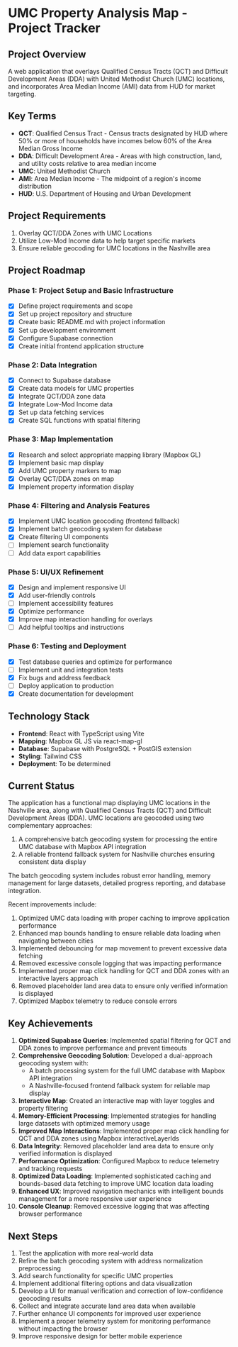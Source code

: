 # UMC Property Analysis Map - Project Tracker

## Project Overview
A web application that overlays Qualified Census Tracts (QCT) and Difficult Development Areas (DDA) with United Methodist Church (UMC) locations, and incorporates Area Median Income (AMI) data from HUD for market targeting.

## Key Terms
- **QCT**: Qualified Census Tract - Census tracts designated by HUD where 50% or more of households have incomes below 60% of the Area Median Gross Income
- **DDA**: Difficult Development Area - Areas with high construction, land, and utility costs relative to area median income
- **UMC**: United Methodist Church
- **AMI**: Area Median Income - The midpoint of a region's income distribution
- **HUD**: U.S. Department of Housing and Urban Development

## Project Requirements
1. Overlay QCT/DDA Zones with UMC Locations
2. Utilize Low-Mod Income data to help target specific markets
3. Ensure reliable geocoding for UMC locations in the Nashville area

## Project Roadmap

### Phase 1: Project Setup and Basic Infrastructure
- [x] Define project requirements and scope
- [x] Set up project repository and structure
- [x] Create basic README.md with project information
- [x] Set up development environment
- [x] Configure Supabase connection
- [x] Create initial frontend application structure

### Phase 2: Data Integration
- [x] Connect to Supabase database
- [x] Create data models for UMC properties
- [x] Integrate QCT/DDA zone data
- [x] Integrate Low-Mod Income data
- [x] Set up data fetching services
- [x] Create SQL functions with spatial filtering

### Phase 3: Map Implementation
- [x] Research and select appropriate mapping library (Mapbox GL)
- [x] Implement basic map display
- [x] Add UMC property markers to map
- [x] Overlay QCT/DDA zones on map
- [x] Implement property information display

### Phase 4: Filtering and Analysis Features
- [x] Implement UMC location geocoding (frontend fallback)
- [x] Implement batch geocoding system for database
- [x] Create filtering UI components
- [ ] Implement search functionality
- [ ] Add data export capabilities

### Phase 5: UI/UX Refinement
- [x] Design and implement responsive UI
- [x] Add user-friendly controls
- [ ] Implement accessibility features
- [x] Optimize performance
- [x] Improve map interaction handling for overlays
- [ ] Add helpful tooltips and instructions

### Phase 6: Testing and Deployment
- [x] Test database queries and optimize for performance
- [ ] Implement unit and integration tests
- [x] Fix bugs and address feedback
- [ ] Deploy application to production
- [x] Create documentation for development

## Technology Stack
- **Frontend**: React with TypeScript using Vite
- **Mapping**: Mapbox GL JS via react-map-gl
- **Database**: Supabase with PostgreSQL + PostGIS extension
- **Styling**: Tailwind CSS
- **Deployment**: To be determined

## Current Status
The application has a functional map displaying UMC locations in the Nashville area, along with Qualified Census Tracts (QCT) and Difficult Development Areas (DDA). UMC locations are geocoded using two complementary approaches:

1. A comprehensive batch geocoding system for processing the entire UMC database with Mapbox API integration
2. A reliable frontend fallback system for Nashville churches ensuring consistent data display

The batch geocoding system includes robust error handling, memory management for large datasets, detailed progress reporting, and database integration.

Recent improvements include:
1. Optimized UMC data loading with proper caching to improve application performance
2. Enhanced map bounds handling to ensure reliable data loading when navigating between cities
3. Implemented debouncing for map movement to prevent excessive data fetching
4. Removed excessive console logging that was impacting performance
5. Implemented proper map click handling for QCT and DDA zones with an interactive layers approach
6. Removed placeholder land area data to ensure only verified information is displayed
7. Optimized Mapbox telemetry to reduce console errors

## Key Achievements
1. **Optimized Supabase Queries**: Implemented spatial filtering for QCT and DDA zones to improve performance and prevent timeouts
2. **Comprehensive Geocoding Solution**: Developed a dual-approach geocoding system with:
   - A batch processing system for the full UMC database with Mapbox API integration
   - A Nashville-focused frontend fallback system for reliable map display
3. **Interactive Map**: Created an interactive map with layer toggles and property filtering
4. **Memory-Efficient Processing**: Implemented strategies for handling large datasets with optimized memory usage
5. **Improved Map Interactions**: Implemented proper map click handling for QCT and DDA zones using Mapbox interactiveLayerIds
6. **Data Integrity**: Removed placeholder land area data to ensure only verified information is displayed
7. **Performance Optimization**: Configured Mapbox to reduce telemetry and tracking requests
8. **Optimized Data Loading**: Implemented sophisticated caching and bounds-based data fetching to improve UMC location data loading
9. **Enhanced UX**: Improved navigation mechanics with intelligent bounds management for a more responsive user experience
10. **Console Cleanup**: Removed excessive logging that was affecting browser performance

## Next Steps
1. Test the application with more real-world data
2. Refine the batch geocoding system with address normalization preprocessing
3. Add search functionality for specific UMC properties
4. Implement additional filtering options and data visualization
5. Develop a UI for manual verification and correction of low-confidence geocoding results
6. Collect and integrate accurate land area data when available
7. Further enhance UI components for improved user experience
8. Implement a proper telemetry system for monitoring performance without impacting the browser
9. Improve responsive design for better mobile experience
